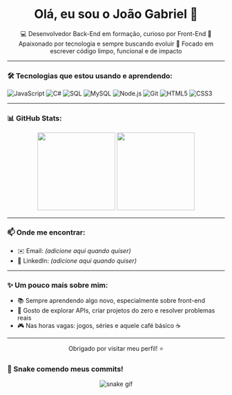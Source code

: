 <h1 align="center">Olá, eu sou o João Gabriel 👋</h1>

<p align="center">
  💻 Desenvolvedor Back-End em formação, curioso por Front-End  
  🚀 Apaixonado por tecnologia e sempre buscando evoluir  
  🎯 Focado em escrever código limpo, funcional e de impacto
</p>

---

### 🛠️ Tecnologias que estou usando e aprendendo:
![JavaScript](https://img.shields.io/badge/-JavaScript-F7DF1E?style=flat&logo=javascript&logoColor=000)
![C#](https://img.shields.io/badge/-C%23-239120?style=flat&logo=c-sharp&logoColor=white)
![SQL](https://img.shields.io/badge/-SQL-4479A1?style=flat&logo=postgresql&logoColor=white)
![MySQL](https://img.shields.io/badge/-MySQL-00758F?style=flat&logo=mysql&logoColor=white)
![Node.js](https://img.shields.io/badge/-Node.js-339933?style=flat&logo=node.js&logoColor=white)
![Git](https://img.shields.io/badge/-Git-F05032?style=flat&logo=git&logoColor=white)
![HTML5](https://img.shields.io/badge/-HTML5-E34F26?style=flat&logo=html5&logoColor=white)
![CSS3](https://img.shields.io/badge/-CSS3-1572B6?style=flat&logo=css3&logoColor=white)

---

### 📊 GitHub Stats:
<p align="center">
  <img height="180em" src="https://github-readme-stats.vercel.app/api?username=joaogabriel&show_icons=true&theme=tokyonight" />
  <img height="180em" src="https://github-readme-stats.vercel.app/api/top-langs/?username=joaogabriel&layout=compact&theme=tokyonight" />
</p>

---

### 📫 Onde me encontrar:
<!-- Substitua pelos seus links quando quiser -->
- ✉️ Email: *(adicione aqui quando quiser)*
- 💼 LinkedIn: *(adicione aqui quando quiser)*

---

### ✨ Um pouco mais sobre mim:
- 📚 Sempre aprendendo algo novo, especialmente sobre front-end
- 🔧 Gosto de explorar APIs, criar projetos do zero e resolver problemas reais
- 🎮 Nas horas vagas: jogos, séries e aquele café básico ☕

---

<p align="center">
  Obrigado por visitar meu perfil! ⭐
</p>

### 🐍 Snake comendo meus commits!

<p align="center">
  <img src="https://github.com/joaogabriel/joaogabriel/blob/output/github-contribution-grid-snake.svg" alt="snake gif" />
</p>
